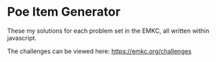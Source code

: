 # Poe Item Generator

These my solutions for each problem set in the EMKC, all written within javascript.

The challenges can be viewed here: https://emkc.org/challenges